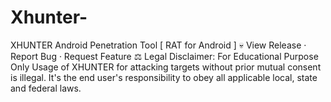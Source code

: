 # Xhunter-
XHUNTER Android Penetration Tool [ RAT for Android ] 💀 View Release · Report Bug · Request Feature  ⚖️ Legal Disclaimer: For Educational Purpose Only Usage of XHUNTER for attacking targets without prior mutual consent is illegal. It's the end user's responsibility to obey all applicable local, state and federal laws.
